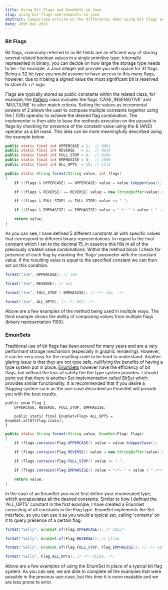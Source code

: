 ```yaml
---
title: Using Bit Flags and EnumSets in Java
slug: using-bit-flags-and-enumsets-in-java
abstract: Comparison article on the differences when using Bit Flags and EnumSets in Java.
date: 20th Dec 2013
---
```


### Bit Flags

Bit flags, commonly referred to as Bit fields are an efficient way of storing several related boolean values in a single primitive type.
Internally represented in binary, you can decide on how large the storage type needs to be - for example, a Java integer will provide you with space for 31 flags.
Being a 32 bit type you would assume to have access to this many flags, however, due to it being a signed value the most significant bit is reserved to store its +/- sign.

Flags are typically stored as public constants within the related class, for example, the [Pattern](http://docs.oracle.com/javase/7/docs/api/java/util/regex/Pattern.html) class includes the flags 'CASE_INSENSITIVE' and 'MULTILINE' to alter match criteria.
Setting the values as incremental powers of 2 allows the user to compose multiple constants together using the | (OR) operator to achieve the desired flag combination.
The implementer is then able to base the methods execution on the passed in flags by checking for presence of the constant value using the & (AND) operator as a bit mask.
This idea can be more meaningfully described using the example below.

~~~ .java
public static final int UPPERCASE = 1;  // 0001
public static final int REVERSE   = 2;  // 0010
public static final int FULL_STOP = 4;  // 0100
public static final int EMPHASISE = 8;  // 1000
public static final int ALL_OPTS  = 15; // 1111

public static String format(String value, int flags)
{
    if ((flags & UPPERCASE) == UPPERCASE) value = value.toUpperCase();

    if ((flags & REVERSE) == REVERSE) value = new StringBuffer(value).reverse().toString();

    if ((flags & FULL_STOP) == FULL_STOP) value += ".";

    if ((flags & EMPHASISE) == EMPHASISE) value = "~*~ " + value + " ~*~";

    return value;
}
~~~

As you can see, I have defined 5 different constants all with specific values that correspond to different binary representations.
In regard to the final constant which I set to the decimal 15, in essence this fills in all of the previously created value combinations.
Within the method block I check for presence of each flag by masking the 'flags' parameter with the constant value.
If the resulting value is equal to the specified constant we can then act on this condition.

~~~ .java
format("Joe", UPPERCASE); // JOE

format("Joe", REVERSE); // eoJ

format("Joe", FULL_STOP | EMPHASISE); // ~*~ Joe. ~*~

format("Joe", ALL_OPTS); // ~*~ EOJ. ~*~
~~~

Above are a few examples of the method being used in multiple ways.
The third example shows the ability of composing values from multiple flags (binary representation 1100).

### EmunSets

Traditional use of bit flags has been around for many years and are a very performant storage mechanism (especially in graphic rendering).
However, it can be very easy for the resulting code to be hard to understand.
Another glaring issue is that they are not type safe, nullifying the benefits of having a type system put in place.
[EnumSets](http://docs.oracle.com/javase/7/docs/api/java/util/EnumSet.html) however have the efficiency of bit flags, but without the loss of safety the the type system provides.
I should point out that there is another Set implementation called [BitSet](http://docs.oracle.com/javase/7/docs/api/java/util/BitSet.html) which provides similar functionality.
It is recommended that if you desire a flagging system such as the use-case described an EnumSet will provide you with the best results.

~~~ .no-highlight
public enum Flag {
    UPPERCASE, REVERSE, FULL_STOP, EMPHASISE;

    public static final EnumSet<Flag> ALL_OPTS = EnumSet.allOf(Flag.class);
}
~~~

~~~ .java
public static String format(String value, EnumSet<Flag> flags)
{
    if (flags.contains(Flag.UPPERCASE)) value = value.toUpperCase();

    if (flags.contains(Flag.REVERSE)) value = new StringBuffer(value).reverse().toString();

    if (flags.contains(Flag.FULL_STOP)) value += ".";

    if (flags.contains(Flag.EMPHASISE)) value = "~*~ " + value + " ~*~";

    return value;
}
~~~

In the case of an EnumSet you must first define your enumerated type, which encapsulates all the desired constants.
Similar to how I defined the 'ALL_OPTS' constant in the first example, I have created a EnumSet consisting of all constants in the Flag type.
EnumSet implements the Set interface, so you can use it as you would a typical set, calling 'contains' on it to query presence of a certain flag.

~~~ .java
format("Sally", EnumSet.of(Flag.UPPERCASE)); // SALLY

format("Sally", EnumSet.of(Flag.REVERSE)); // yllaS

format("Sally", EnumSet.of(Flag.FULL_STOP, Flag.EMPHASISE)); // ~*~ Sally. ~*~

format("Sally", Flag.ALL_OPTS); // ~*~ YLLAS. ~*~
~~~

Above are a few examples of using the EnumSet in place of a typical bit flag system.
As you can see, we are able to complete all the examples that were possible in the previous use-case, but this time it is more readable and we are less prone to error.